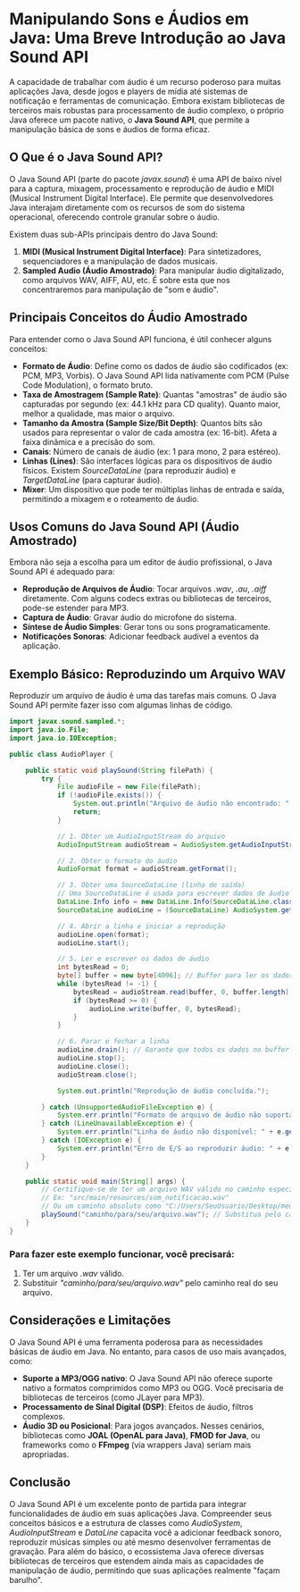 # Manipulando Sons e Áudios em Java: Uma Breve Introdução ao Java Sound API
A capacidade de trabalhar com áudio é um recurso poderoso para muitas aplicações Java, desde jogos e players de mídia até sistemas de notificação e ferramentas de comunicação. Embora existam bibliotecas de terceiros mais robustas para processamento de áudio complexo, o próprio Java oferece um pacote nativo, o __Java Sound API__, que permite a manipulação básica de sons e áudios de forma eficaz.
## O Que é o Java Sound API?
O Java Sound API (parte do pacote _javax.sound_) é uma API de baixo nível para a captura, mixagem, processamento e reprodução de áudio e MIDI (Musical Instrument Digital Interface). Ele permite que desenvolvedores Java interajam diretamente com os recursos de som do sistema operacional, oferecendo controle granular sobre o áudio.

Existem duas sub-APIs principais dentro do Java Sound:
1. __MIDI (Musical Instrument Digital Interface)__: Para sintetizadores, sequenciadores e a manipulação de dados musicais.
2. __Sampled Audio (Áudio Amostrado)__: Para manipular áudio digitalizado, como arquivos WAV, AIFF, AU, etc. É sobre esta que nos concentraremos para manipulação de "som e áudio".
## Principais Conceitos do Áudio Amostrado
Para entender como o Java Sound API funciona, é útil conhecer alguns conceitos:
* __Formato de Áudio__: Define como os dados de áudio são codificados (ex: PCM, MP3, Vorbis). O Java Sound API lida nativamente com PCM (Pulse Code Modulation), o formato bruto.
* __Taxa de Amostragem (Sample Rate)__: Quantas "amostras" de áudio são capturadas por segundo (ex: 44.1 kHz para CD quality). Quanto maior, melhor a qualidade, mas maior o arquivo.
* __Tamanho da Amostra (Sample Size/Bit Depth)__: Quantos bits são usados para representar o valor de cada amostra (ex: 16-bit). Afeta a faixa dinâmica e a precisão do som.
* __Canais__: Número de canais de áudio (ex: 1 para mono, 2 para estéreo).
* __Linhas (Lines)__: São interfaces lógicas para os dispositivos de áudio físicos. Existem _SourceDataLine_ (para reproduzir áudio) e _TargetDataLine_ (para capturar áudio).
* __Mixer__: Um dispositivo que pode ter múltiplas linhas de entrada e saída, permitindo a mixagem e o roteamento de áudio.
## Usos Comuns do Java Sound API (Áudio Amostrado)
Embora não seja a escolha para um editor de áudio profissional, o Java Sound API é adequado para:
* __Reprodução de Arquivos de Áudio__: Tocar arquivos _.wav_, _.au_, _.aiff_ diretamente. Com alguns codecs extras ou bibliotecas de terceiros, pode-se estender para MP3.
* __Captura de Áudio__: Gravar áudio do microfone do sistema.
* __Síntese de Áudio Simples__: Gerar tons ou sons programaticamente.
* __Notificações Sonoras__: Adicionar feedback audível a eventos da aplicação.
## Exemplo Básico: Reproduzindo um Arquivo WAV
Reproduzir um arquivo de áudio é uma das tarefas mais comuns. O Java Sound API permite fazer isso com algumas linhas de código.
```Java
import javax.sound.sampled.*;
import java.io.File;
import java.io.IOException;

public class AudioPlayer {

    public static void playSound(String filePath) {
        try {
            File audioFile = new File(filePath);
            if (!audioFile.exists()) {
                System.out.println("Arquivo de áudio não encontrado: " + filePath);
                return;
            }

            // 1. Obter um AudioInputStream do arquivo
            AudioInputStream audioStream = AudioSystem.getAudioInputStream(audioFile);

            // 2. Obter o formato do áudio
            AudioFormat format = audioStream.getFormat();

            // 3. Obter uma SourceDataLine (linha de saída)
            // Uma SourceDataLine é usada para escrever dados de áudio para mixadores ou dispositivos de reprodução.
            DataLine.Info info = new DataLine.Info(SourceDataLine.class, format);
            SourceDataLine audioLine = (SourceDataLine) AudioSystem.getLine(info);

            // 4. Abrir a linha e iniciar a reprodução
            audioLine.open(format);
            audioLine.start();

            // 5. Ler e escrever os dados de áudio
            int bytesRead = 0;
            byte[] buffer = new byte[4096]; // Buffer para ler os dados
            while (bytesRead != -1) {
                bytesRead = audioStream.read(buffer, 0, buffer.length);
                if (bytesRead >= 0) {
                    audioLine.write(buffer, 0, bytesRead);
                }
            }

            // 6. Parar e fechar a linha
            audioLine.drain(); // Garante que todos os dados no buffer sejam reproduzidos
            audioLine.stop();
            audioLine.close();
            audioStream.close();

            System.out.println("Reprodução de áudio concluída.");

        } catch (UnsupportedAudioFileException e) {
            System.err.println("Formato de arquivo de áudio não suportado: " + e.getMessage());
        } catch (LineUnavailableException e) {
            System.err.println("Linha de áudio não disponível: " + e.getMessage());
        } catch (IOException e) {
            System.err.println("Erro de E/S ao reproduzir áudio: " + e.getMessage());
        }
    }

    public static void main(String[] args) {
        // Certifique-se de ter um arquivo WAV válido no caminho especificado
        // Ex: "src/main/resources/som_notificacao.wav"
        // Ou um caminho absoluto como "C:/Users/SeuUsuario/Desktop/meu_som.wav"
        playSound("caminho/para/seu/arquivo.wav"); // Substitua pelo caminho real do seu arquivo WAV
    }
}
```
### Para fazer este exemplo funcionar, você precisará:
1. Ter um arquivo _.wav_ válido.
2. Substituir _"caminho/para/seu/arquivo.wav"_ pelo caminho real do seu arquivo.
## Considerações e Limitações
O Java Sound API é uma ferramenta poderosa para as necessidades básicas de áudio em Java. No entanto, para casos de uso mais avançados, como:
* __Suporte a MP3/OGG nativo__: O Java Sound API não oferece suporte nativo a formatos comprimidos como MP3 ou OGG. Você precisaria de bibliotecas de terceiros (como JLayer para MP3).
* __Processamento de Sinal Digital (DSP)__: Efeitos de áudio, filtros complexos.
* __Áudio 3D ou Posicional__: Para jogos avançados.
Nesses cenários, bibliotecas como __JOAL (OpenAL para Java)__, __FMOD for Java__, ou frameworks como o __FFmpeg__ (via wrappers Java) seriam mais apropriadas.
## Conclusão
O Java Sound API é um excelente ponto de partida para integrar funcionalidades de áudio em suas aplicações Java. Compreender seus conceitos básicos e a estrutura de classes como _AudioSystem_, _AudioInputStream_ e _DataLine_ capacita você a adicionar feedback sonoro, reproduzir músicas simples ou até mesmo desenvolver ferramentas de gravação. Para além do básico, o ecossistema Java oferece diversas bibliotecas de terceiros que estendem ainda mais as capacidades de manipulação de áudio, permitindo que suas aplicações realmente "façam barulho".
